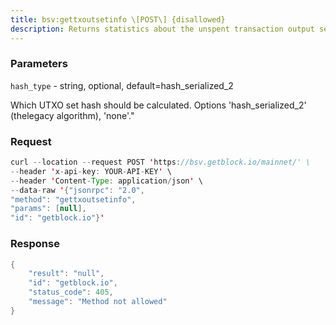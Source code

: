 ```yaml
---
title: bsv:gettxoutsetinfo \[POST\] {disallowed}
description: Returns statistics about the unspent transaction output set.Note this call may take some time.
---
```


### Parameters


`hash_type` - string, optional, default=hash_serialized_2

Which UTXO set hash should be calculated. Options 'hash_serialized_2'
(thelegacy algorithm), 'none'."

### Request

``` java
curl --location --request POST 'https://bsv.getblock.io/mainnet/' \ 
--header 'x-api-key: YOUR-API-KEY' \ 
--header 'Content-Type: application/json' \ 
--data-raw '{"jsonrpc": "2.0",
"method": "gettxoutsetinfo",
"params": [null],
"id": "getblock.io"}'
```

###  Response

``` java
{
    "result": "null",
    "id": "getblock.io",
    "status_code": 405,
    "message": "Method not allowed"
}
```

